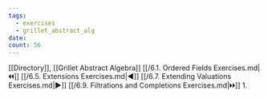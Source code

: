```yaml
---
tags:
  - exercises
  - grillet_abstract_alg
date:
count: 56
---
```

[[Directory]], [[Grillet Abstract Algebra]]
[[/6.1. Ordered Fields Exercises.md|🞀🞀]] [[/6.5. Extensions Exercises.md|◀]] [[/6.7. Extending Valuations Exercises.md|▶]] [[/6.9. Filtrations and Completions Exercises.md|🞂🞂]]
1. 